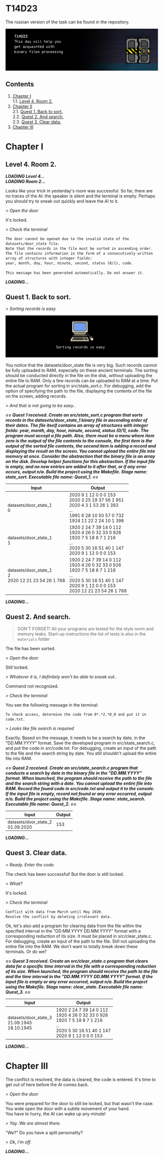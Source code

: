 # T14D23 
The russian version of the task can be found in the repository.

![This day will help you get acquainted with binary files processing.](misc/eng/images/day14_door.png)


## Contents

1. [Chapter I](#chapter-i) \
 1.1. [Level 4. Room 2.](#level-4-room-2)
2. [Chapter II](#chapter-ii) \
 2.1. [Quest 1. Back to sort.](#quest-1-back-to-sort) \
 2.2. [Quest 2. And search.](#quest-2-and-search) \
 2.3. [Quest 3. Clear data.](#quest-3-clear-data)
3. [Chapter III](#chapter-iii)


# Chapter I

## Level 4. Room 2.

***LOADING Level 4…*** \
***LOADING Room 2…***

Looks like your trick in yesterday's room was successful. So far, there are no traces of the AI: the speaker is silent and the terminal is empty. Perhaps you should try to sneak out quickly and leave the AI to it.

\> *Open the door*

It's locked.

\> *Check the terminal*

    The door cannot be opened due to the invalid state of the datasets/door_state file.
    Note that the records in the file must be sorted in ascending order. 
    The file contains information in the form of a consecutively written array of structures with integer fields: 
    year, month, day, hour, minute, second, status (0/1), code.

    This message has been generated automatically. Do not answer it.

***LOADING...***


## Quest 1. Back to sort.

\> *Sorting records is easy*

![day14_pc](misc/eng/images/day14_pc.png)

You notice that the datasets/door_state file is very big. Such records cannot be fully uploaded to RAM, especially on these ancient terminals. The sorting should be conducted directly in the file on the disk, without uploading the entire file to RAM. Only a few records can be uploaded to RAM at a time. Put the actual program for sorting in src/state_sort.c. For debugging, add the option of specifying the path to the file, displaying the contents of the file on the screen, adding records.

\> *And that is not going to be easy..*

***== Quest 1 received. Create an src/state_sort.c program that sorts records in the datasets/door_state_1 binary file in ascending order of their dates. The file itself contains an array of structures with integer fields: year, month, day, hour, minute, second, status (0/1), code. The program must accept a file path. Also, there must be a menu where item zero is the output of the file contents to the console, the first item is the output of the sorted file contents, the second item is adding a record and displaying the result on the screen. You cannot upload the entire file into memory at once. Consider the abstraction that the binary file is an array on the disk. Develop helper functions for this abstraction. If the input file is empty, and no new entries are added to it after that, or if any error occurs, output n/a. Build the project using the Makefile. Stage name: state_sort. Executable file name: Quest_1. ==***

| Input | Output |
| ----- | ----- |
| datasets/door_state_1<br/>0| 2020 9 1 12 0 0 0 153<br/>2020 3 25 19 37 56 1 951<br/>2020 4 3 1 53 26 1 393<br/>...<br/> 1991 6 28 10 50 57 0 732<br/>1924 11 22 2 24 10 1 398 |
| datasets/door_state_1<br/>1| 1920 2 24 7 39 14 0 112<br/>1920 4 26 0 32 33 0 926<br/>1920 7 5 18 8 7 1 216<br/>...<br/> 2020 5 30 16 51 40 1 147<br/>2020 9 1 12 0 0 0 153 |
| datasets/door_state_1<br/>2<br/>2020 12 21 23 54 26 1 768| 1920 2 24 7 39 14 0 112<br/>1920 4 26 0 32 33 0 926<br/>1920 7 5 18 8 7 1 216<br/>...<br/> 2020 5 30 16 51 40 1 147<br/>2020 9 1 12 0 0 0 153<br/>2020 12 21 23 54 26 1 768 |

***LOADING...***


## Quest 2. And search.

> DON'T FORGET! All your programs are tested for the style norm and memory leaks. Start-up instructions
> the list of tests is also in the `materials` folder

The file has been sorted.

\> *Open the door*

Still locked.

\> *Whatever it is, I definitely won't be able to sneak out..*

Command not recognized.

\> *Check the terminal*

You see the following message in the terminal:
    
    To check access, determine the code from 0*.*2.*0_0 and put it in code.txt.

\> *Looks like file search is required*

Exactly. Based on the message, it needs to be a search by date, in the "DD.MM.YYYY" format. Save the developed program in src/state_search.c, and put the code in src/code.txt. For debugging, create an input of the path to the file and the search string by date. You still shouldn't upload the entire file into RAM.

***== Quest 2 received. Create an src/state_search.c program that conducts a search by date in the binary file in the "DD.MM.YYYY" format. When launched, the program should receive the path to the file and the search string with a date. You cannot upload the entire file into RAM. Record the found code in src/code.txt and output it to the console. If the input file is empty, record not found or any error occurred, output n/a. Build the project using the Makefile. Stage name: state_search. Executable file name: Quest_2. ==***

| Input | Output |
| ----- | ----- |
| datasets/door_state_2<br/>01.09.2020 | 153 |

***LOADING...***


## Quest 3. Clear data.

\> *Ready. Enter the code.*

The check has been successful! But the door is still locked.

\> *What?*

It's locked.

\> *Check the terminal*

    Conflict with data from March until May 2020.
    Resolve the conflict by deleting irrelevant data.

Ok, let's also add a program for clearing data from the file within the specified interval in the "DD.MM.YYYY DD.MM.YYYY" format with a corresponding reduction of its size. It must be placed in src/clear_state.c. For debugging, create an input of the path to the file. Still not uploading the entire file into the RAM. We don't want to totally break down these terminals. Or do we? 

***== Quest 3 received. Create an src/clear_state.c program that clears data for a specific time interval in the file with a corresponding reduction of its size. When launched, the program should receive the path to the file and the time interval in the "DD.MM.YYYY DD.MM.YYYY" format. If the input file is empty or any error occurred, output n/a. Build the project using the Makefile. Stage name: clear_state. Executable file name: Quest_3. ==***

| Input | Output |
| ----- | ----- |
| datasets/door_state_3<br/>21.09.1945<br/>18.10.1945 | 1920 2 24 7 39 14 0 112<br/>1920 4 26 0 32 33 0 926<br/>1920 7 5 18 8 7 1 216<br/>...<br/> 2020 5 30 16 51 40 1 147<br/>2020 9 1 12 0 0 0 153 |

***LOADING...***


# Chapter III

The conflict is resolved, the data is cleared, the code is entered. It's time to get out of here before the AI comes back.

\> *Open the door*

You were prepared for the door to still be locked, but that wasn't the case. You wide open the door with a subtle movement of your hand. \
You have to hurry, the AI can wake up any minute!

\> *Yay. We are almost there.*

"We?" Do you have a split personality?

\> *Ok, I'm off.*

***LOADING...***

